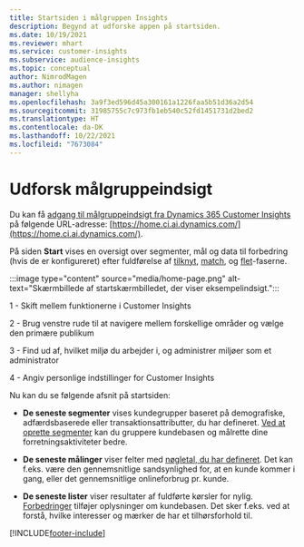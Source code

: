 ```yaml
---
title: Startsiden i målgruppen Insights
description: Begynd at udforske appen på startsiden.
ms.date: 10/19/2021
ms.reviewer: mhart
ms.service: customer-insights
ms.subservice: audience-insights
ms.topic: conceptual
author: NimrodMagen
ms.author: nimagen
manager: shellyha
ms.openlocfilehash: 3a9f3ed596d45a300161a1226faa5b51d36a2d54
ms.sourcegitcommit: 31985755c7c973fb1eb540c52fd1451731d2bed2
ms.translationtype: HT
ms.contentlocale: da-DK
ms.lasthandoff: 10/22/2021
ms.locfileid: "7673084"
---
```

# <a name="explore-audience-insights"></a>Udforsk målgruppeindsigt

Du kan få [adgang til målgruppeindsigt fra Dynamics 365 Customer Insights](https://home.ci.ai.dynamics.com/) på følgende URL-adresse: [https://home.ci.ai.dynamics.com/](https://home.ci.ai.dynamics.com/).

På siden **Start** vises en oversigt over segmenter, mål og data til forbedring (hvis de er konfigureret) efter fuldførelse af [tilknyt](map-entities.md), [match](match-entities.md), og [flet](merge-entities.md)-faserne.

:::image type="content" source="media/home-page.png" alt-text="Skærmbillede af startskærmbilledet, der viser eksempelindsigt.":::

1 - Skift mellem funktionerne i Customer Insights 

2 - Brug venstre rude til at navigere mellem forskellige områder og vælge den primære publikum

3 - Find ud af, hvilket miljø du arbejder i, og administrer miljøer som et administrator

4 - Angiv personlige indstillinger for Customer Insights

Nu kan du se følgende afsnit på startsiden:

- **De seneste segmenter** vises kundegrupper baseret på demografiske, adfærdsbaserede eller transaktionsattributter, du har defineret. [Ved at oprette segmenter](segments.md) kan du gruppere kundebasen og målrette dine forretningsaktiviteter bedre.

- **De seneste målinger** viser felter med [nøgletal, du har defineret](measures.md). Det kan f.eks. være den gennemsnitlige sandsynlighed for, at en kunde kommer i gang, eller det gennemsnitlige onlineforbrug pr. kunde.

- **De seneste lister** viser resultater af fuldførte kørsler for nylig. [Forbedringer](enrichment-hub.md) tilføjer oplysninger om kundebasen. Det sker f.eks. ved at forstå, hvilke interesser og mærker de har et tilhørsforhold til.


[!INCLUDE[footer-include](../includes/footer-banner.md)]
